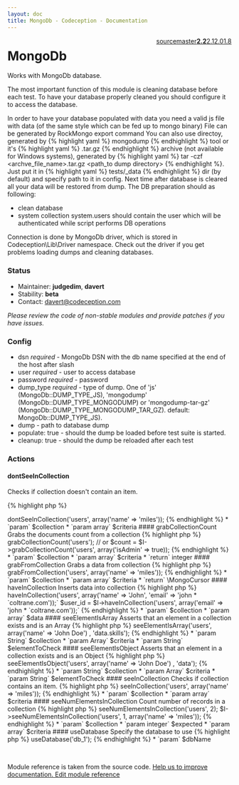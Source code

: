 ```yaml
---
layout: doc
title: MongoDb - Codeception - Documentation
---
```




<div class="btn-group" role="group" style="float: right" aria-label="..."><a class="btn btn-default" href="https://github.com/Codeception/Codeception/blob/2.2/src/Codeception/Module/MongoDb.php">source</a><a class="btn btn-default" href="https://github.com/Codeception/Codeception/blob/master/docs/modules/MongoDb.md">master</a><a class="btn btn-default" href="https://github.com/Codeception/Codeception/blob/2.2/docs/modules/MongoDb.md"><strong>2.2</strong></a><a class="btn btn-default" href="https://github.com/Codeception/Codeception/blob/2.1/docs/modules/MongoDb.md">2.1</a><a class="btn btn-default" href="https://github.com/Codeception/Codeception/blob/2.0/docs/modules/MongoDb.md">2.0</a><a class="btn btn-default" href="https://github.com/Codeception/Codeception/blob/1.8/docs/modules/MongoDb.md">1.8</a></div>

# MongoDb


Works with MongoDb database.

The most important function of this module is cleaning database before each test.
To have your database properly cleaned you should configure it to access the database.

In order to have your database populated with data you need a valid js file with data (of the same style which can be fed up to mongo binary)
File can be generated by RockMongo export command
You can also use directoy, generated by {% highlight yaml %}
mongodump
{% endhighlight %} tool or it's {% highlight yaml %}
.tar.gz
{% endhighlight %} archive (not available for Windows systems), generated by {% highlight yaml %}
tar -czf <archve_file_name>.tar.gz <path_to dump directory>
{% endhighlight %}.
Just put it in {% highlight yaml %}
tests/_data 
{% endhighlight %} dir (by default) and specify path to it in config.
Next time after database is cleared all your data will be restored from dump.
The DB preparation should as following:
- clean database
- system collection system.users should contain the user which will be authenticated while script performs DB operations

Connection is done by MongoDb driver, which is stored in Codeception\Lib\Driver namespace.
Check out the driver if you get problems loading dumps and cleaning databases.

### Status

* Maintainer: **judgedim**, **davert**
* Stability: **beta**
* Contact: davert@codeception.com

*Please review the code of non-stable modules and provide patches if you have issues.*

### Config

* dsn *required* - MongoDb DSN with the db name specified at the end of the host after slash
* user *required* - user to access database
* password *required* - password
* dump_type *required* - type of dump.
  One of 'js' (MongoDb::DUMP_TYPE_JS), 'mongodump' (MongoDb::DUMP_TYPE_MONGODUMP) or 'mongodump-tar-gz' (MongoDb::DUMP_TYPE_MONGODUMP_TAR_GZ).
  default: MongoDb::DUMP_TYPE_JS).
* dump - path to database dump
* populate: true - should the dump be loaded before test suite is started.
* cleanup: true - should the dump be reloaded after each test



### Actions

#### dontSeeInCollection
 
Checks if collection doesn't contain an item.

{% highlight php %}

<?php
$I->dontSeeInCollection('users', array('name' => 'miles'));

{% endhighlight %}

 * `param` $collection
 * `param array` $criteria


#### grabCollectionCount
 
Grabs the documents count from a collection

{% highlight php %}

<?php
$count = $I->grabCollectionCount('users');
// or
$count = $I->grabCollectionCount('users', array('isAdmin' => true));

{% endhighlight %}

 * `param` $collection
 * `param array` $criteria
 * `return` integer


#### grabFromCollection
 
Grabs a data from collection

{% highlight php %}

<?php
$cursor = $I->grabFromCollection('users', array('name' => 'miles'));

{% endhighlight %}

 * `param` $collection
 * `param array` $criteria
 * `return` \MongoCursor


#### haveInCollection
 
Inserts data into collection

{% highlight php %}

<?php
$I->haveInCollection('users', array('name' => 'John', 'email' => 'john * `coltrane.com'));` 
$user_id = $I->haveInCollection('users', array('email' => 'john * `coltrane.com'));` 

{% endhighlight %}

 * `param` $collection
 * `param array` $data


#### seeElementIsArray
 
Asserts that an element in a collection exists and is an Array

{% highlight php %}

<?php
$I->seeElementIsArray('users', array('name' => 'John Doe') , 'data.skills');

{% endhighlight %}

 * `param String` $collection
 * `param Array` $criteria
 * `param String` $elementToCheck


#### seeElementIsObject
 
Asserts that an element in a collection exists and is an Object

{% highlight php %}

<?php
$I->seeElementIsObject('users', array('name' => 'John Doe') , 'data');

{% endhighlight %}

 * `param String` $collection
 * `param Array` $criteria
 * `param String` $elementToCheck


#### seeInCollection
 
Checks if collection contains an item.

{% highlight php %}

<?php
$I->seeInCollection('users', array('name' => 'miles'));

{% endhighlight %}

 * `param` $collection
 * `param array` $criteria


#### seeNumElementsInCollection
 
Count number of records in a collection

{% highlight php %}

<?php
$I->seeNumElementsInCollection('users', 2);
$I->seeNumElementsInCollection('users', 1, array('name' => 'miles'));

{% endhighlight %}

 * `param` $collection
 * `param integer` $expected
 * `param array` $criteria


#### useDatabase
 
Specify the database to use

{% highlight php %}

<?php
$I->useDatabase('db_1');

{% endhighlight %}

 * `param` $dbName

<p>&nbsp;</p><div class="alert alert-warning">Module reference is taken from the source code. <a href="https://github.com/Codeception/Codeception/tree/2.2/src/Codeception/Module/MongoDb.php">Help us to improve documentation. Edit module reference</a></div>
